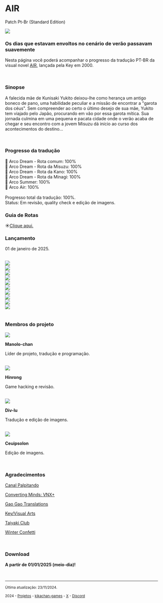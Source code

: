 <html lang="pt-BR">
  <head>
    <meta charset="utf-8">
    <meta name="viewport" content="width=device-width, initial-scale=1.0">
    <meta name="author" content="Kikachan">
    <link rel="stylesheet" href="data/style.css">
    <link rel="icon" href="favicon.ico">
  </head>

  <body>
<h1>AIR</h1>
<p>Patch Pt-Br (Standard Edition)</p>
<img src="https://kikachangames.github.io/air/cover.jpeg">

<h3>Os dias que estavam envoltos no cenário de verão passavam suavemente</h3>
<p>Nesta página você poderá acompanhar o progresso da tradução PT-BR da visual novel <a href="https://vndb.org/v36" target="_blank"> AIR</a>, lançada pela Key em 2000.</p>
<br/>

<h3>Sinopse</h3>
<p>A falecida mãe de Kunisaki Yukito deixou-lhe como herança um antigo boneco de pano, uma habilidade peculiar e a missão de encontrar a "garota dos céus". Sem compreender ao certo o último desejo de sua mãe, Yukito tem viajado pelo Japão, procurando em vão por essa garota mítica. Sua jornada culmina em uma pequena e pacata cidade onde o verão acaba de chegar e seu encontro com a jovem Misuzu dá início ao curso dos acontecimentos do destino...</p>
<br/>

<h3>Progresso da tradução</h3>
<p>
    💚 Arco Dream - Rota comum: 100%<br/>
    💚 Arco Dream - Rota da Misuzu: 100%<br/>
    💚 Arco Dream - Rota da Kano: 100%<br/>
    💚 Arco Dream - Rota da Minagi: 100%<br/>
    💚 Arco Summer: 100%<br/>
    💚 Arco Air: 100%<br/>
    <br/>
    Progresso total da tradução: 100%.<br/>
    Status: Em revisão, quality check e edição de imagens.
</p>

<h3>Guia de Rotas</h3>
<p>☀️<a href="https://kikachangames.github.io/air/guia/guia.html">Clique aqui.</a></p>

<h3>Lançamento</h3>
<p>01 de janeiro de 2025.</p>
<br/>

<img src="https://kikachangames.github.io/air/air01.png">
<br/>
<img src="https://kikachangames.github.io/air/air02.png">
<br/>
<img src="https://kikachangames.github.io/air/air03.png">
<br/>
<img src="https://kikachangames.github.io/air/air04.png">
<br/>
<img src="https://kikachangames.github.io/air/air05.png">
<br/>
<img src="https://kikachangames.github.io/air/air06.png">
<br/>
<img src="https://kikachangames.github.io/air/air07.png">
<br/>
<img src="https://kikachangames.github.io/air/air08.png">
<br/>
<img src="https://kikachangames.github.io/air/air09.png">
<br/>
<img src="https://kikachangames.github.io/air/air10.png">
<br/>
<br/>

<h3>Membros do projeto</h3>

<img src="https://kikachangames.github.io/air/manolo.png">
<p><b>Manolo-chan</b></p>
<p>Líder de projeto, tradução e programação.</p>
<br/>

<img src="https://kikachangames.github.io/air/hin.png">
<p><b>Hinrong</b></p>
<p>Game hacking e revisão.</p>
<br/>

<img src="https://kikachangames.github.io/air/div.png">
<p><b>Div-lu</b></p>
<p>Tradução e edição de imagens.</p> 
<br/>

<img src="https://kikachangames.github.io/higanbana1-pt-br/ceuipsolon.png">
<p><b>Ceuipsolon</b></p>
<p>Edição de imagens.</p>
<br/>

<h3>Agradecimentos</h3>

<p><a href="https://www.youtube.com/@Palpitando_123" target="_blank">Canal Palpitando</a></p>
<p><a href="https://vnx.uvnworks.com/" target="_blank">Converting Minds: VNX+</a></p>
<p><a href="https://gaogaotranslation.wordpress.com/" target="_blank"> Gao Gao Translations</a></p>
<p><a href="https://key.visualarts.gr.jp/" target="_blank"> Key/Visual Arts</a></p>
<p><a href="https://taiyakiclub.wordpress.com/" target="_blank"> Taiyaki Club</a></p>
<p><a href="https://winter-confetti.blogspot.com/" target="_blank"> Winter Confetti</a></p>

<br/>

<h3>Download</h3>
<p><b>A partir de 01/01/2025 (meio-dia)!</b></p>
<br/>

<hr>
<p><small>Última atualização: 23/11/2024.</small></p>
<p><small>2024 - <a href="https://kikachangames.github.io/projetos/">Projetos</a> - <a href="https://kikachan-games.itch.io/" target="_blank">kikachan-games</a> - <a href="https://twitter.com/kikachangames/" target="_blank">X</a> - <a href="https://discord.gg/jsm8yKtu2E" target="_blank">Discord</a></small></p>

</body>
</html>

